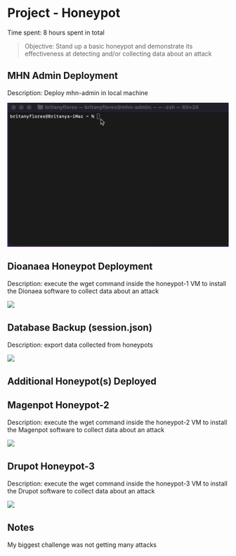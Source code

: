 # Project - Honeypot 

Time spent: 8 hours spent in total

> Objective:  Stand up a basic honeypot and demonstrate its effectiveness at detecting and/or collecting data about an attack

## MHN Admin Deployment

Description: Deploy mhn-admin in local machine

<img src="mhn-admin.gif">


## Dioanaea Honeypot Deployment

Description: execute the wget command inside the honeypot-1 VM to install the Dionaea software to collect data about an attack

<img src="honeypot-1.gif">


## Database Backup (session.json)

Description: export data collected from honeypots

<img src="database-backup.gif">

## Additional Honeypot(s) Deployed


## Magenpot Honeypot-2 

Description: execute the wget command inside the honeypot-2 VM to install the Magenpot software to collect data about an attack

<img src="honeypot2.gif">


## Drupot Honeypot-3

Description: execute the wget command inside the honeypot-3 VM to install the Drupot software to collect data about an attack

<img src="honeypot-3.gif">


## Notes

My biggest challenge was not getting many attacks 
